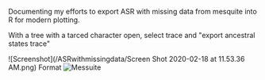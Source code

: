 Documenting my efforts to export ASR with missing data from mesquite into R for modern plotting. 

With a tree with a tarced character open, select trace and "export ancestral states trace"


![Screenshot](/ASRwithmissingdata/Screen Shot 2020-02-18 at 11.53.36 AM.png)
Format ![Messuite](url)
